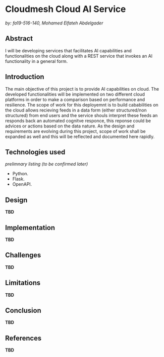 # Cloudmesh Cloud AI Service   
*by: fa19-516-140, Mohamed Elfateh Abdelgader*   

## Abstract   

I will be developing services that facilitates AI capabilities and functionalities on the cloud along with a REST service that 
invokes an AI functionality in a general form.

## Introduction  

The main objective of this project is to provide AI capabilities on cloud. The developed functionalities will be implemented on two different cloud platforms in order to make a comparison based on performance and resilience. The scope of work for this deployemnt is to build cababilities on the cloud allows recieving feeds in a data form (either structured/non structured) from end users and the service shouls interpret these feeds an responds back an automated cognitve responce, this reponse could be advices or actions based on the data nature. As the design and requirements are evolving during this project, scope of work shall be expanded as well and this will be reflected and documented here rapidly.


## Technologies used 
*prelimnary listing (to be confirmed later)*

* Python.
* Flask.
* OpenAPI.

## Design

**TBD**  

## Implementation 

**TBD**  

## Challenges 

**TBD**  

## Limitations   

**TBD**  

## Conclusion

**TBD**  


## References

**TBD**  
